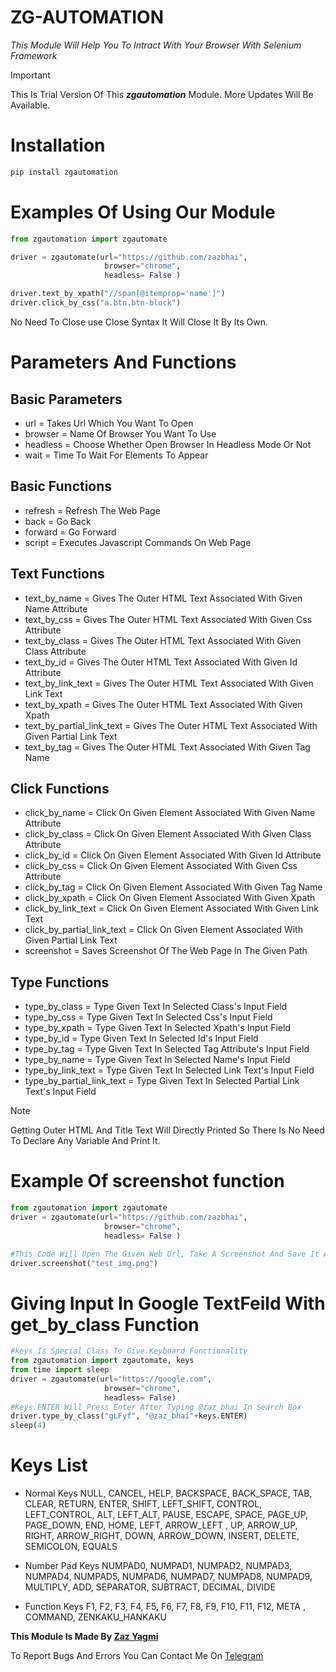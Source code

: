# ZG-AUTOMATION
_This Module Will Help You To Intract With Your Browser With Selenium Framework_

> [!IMPORTANT]
> This Is Trial Version Of This **_zgautomation_** Module.
> More Updates Will Be Available.

# Installation

```python 
pip install zgautomation

```
# Examples Of Using Our Module

```python
from zgautomation import zgautomate

driver = zgautomate(url="https://github.com/zazbhai",
                     browser="chrome",
                     headless= False )

driver.text_by_xpath("//span[@itemprop='name']")
driver.click_by_css("a.btn.btn-block")
```
No Need To Close use Close Syntax It Will Close It By Its Own.

# Parameters And Functions
## Basic Parameters
- url = Takes Url Which You Want To Open
- browser = Name Of Browser You Want To Use
- headless =  Choose Whether Open Browser In Headless Mode Or Not
- wait = Time To Wait For Elements To Appear
## Basic Functions 
- refresh = Refresh The Web Page
- back = Go Back
- forward = Go Forward
- script = Executes Javascript Commands On Web Page
## Text Functions
- text_by_name = Gives The Outer HTML Text Associated With Given Name Attribute
- text_by_css = Gives The Outer HTML Text Associated With Given Css Attribute
- text_by_class = Gives The Outer HTML Text Associated With Given Class Attribute
- text_by_id = Gives The Outer HTML Text Associated With Given Id Attribute
- text_by_link_text = Gives The Outer HTML Text Associated With Given Link Text
- text_by_xpath = Gives The Outer HTML Text Associated With Given Xpath
- text_by_partial_link_text = Gives The Outer HTML Text Associated With Given Partial Link Text
- text_by_tag = Gives The Outer HTML Text Associated With Given Tag Name
## Click Functions
- click_by_name = Click On Given Element Associated With Given Name Attribute
- click_by_class = Click On Given Element Associated With Given Class Attribute
- click_by_id = Click On Given Element Associated With Given Id Attribute
- click_by_css = Click On Given Element Associated With Given Css Attribute
- click_by_tag = Click On Given Element Associated With Given Tag Name
- click_by_xpath = Click On Given Element Associated With Given Xpath
- click_by_link_text = Click On Given Element Associated With Given Link Text
- click_by_partial_link_text = Click On Given Element Associated With Given Partial Link Text
- screenshot = Saves Screenshot Of The Web Page In The Given Path
## Type Functions
- type_by_class = Type Given Text In Selected Class's Input Field
- type_by_css = Type Given Text In Selected Css's Input Field
- type_by_xpath = Type Given Text In Selected Xpath's Input Field
- type_by_id = Type Given Text In Selected Id's Input Field
- type_by_tag = Type Given Text In Selected Tag Attribute's Input Field
- type_by_name = Type Given Text In Selected Name's Input Field
- type_by_link_text = Type Given Text In Selected Link Text's Input Field
- type_by_partial_link_text = Type Given Text In Selected Partial Link Text's Input Field
> [!NOTE]
> Getting Outer HTML And Title Text Will Directly Printed So There Is No Need To Declare Any Variable And Print It.

# Example Of screenshot function 

```python
from zgautomation import zgautomate
driver = zgautomate(url="https://github.com/zazbhai",
                     browser="chrome",
                     headless= False )

#This Code Will Open The Given Web Url, Take A Screenshot And Save It As test_img.png
driver.screenshot("test_img.png")
```


# Giving Input In Google TextFeild With get_by_class Function
```python
#keys Is Special Class To Give Keyboard Functionality 
from zgautomation import zgautomate, keys
from time import sleep
driver = zgautomate(url="https://google.com",
                     browser="chrome",
                     headless= False)
#Keys.ENTER Will Press Enter After Typing @zaz_bhai In Search Box
driver.type_by_class("gLFyf", "@zaz_bhai"+keys.ENTER)
sleep(4)

```

# Keys List
* Normal Keys
NULL, CANCEL, HELP, BACKSPACE, BACK_SPACE, TAB, CLEAR, RETURN, ENTER, SHIFT, LEFT_SHIFT, CONTROL, LEFT_CONTROL, ALT, LEFT_ALT, PAUSE, ESCAPE, SPACE, PAGE_UP, PAGE_DOWN, END, HOME, LEFT, ARROW_LEFT , UP, ARROW_UP, RIGHT, ARROW_RIGHT, DOWN, ARROW_DOWN, INSERT, DELETE, SEMICOLON, EQUALS

* Number Pad Keys
NUMPAD0, NUMPAD1, NUMPAD2, NUMPAD3, NUMPAD4, NUMPAD5, NUMPAD6, NUMPAD7, NUMPAD8, NUMPAD9, MULTIPLY, ADD, SEPARATOR, SUBTRACT, DECIMAL, DIVIDE

* Function Keys
F1, F2, F3, F4, F5, F6, F7, F8, F9, F10, F11, F12, META , COMMAND, ZENKAKU_HANKAKU 

**This Module Is Made By [Zaz Yagmi](https://instagram.com/zaz_bhai)**

To Report Bugs And Errors You Can Contact Me On [Telegram](https://t.me/zazbhai)



